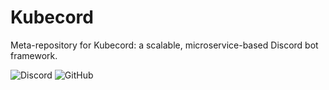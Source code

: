 # Kubecord
Meta-repository for Kubecord: a scalable, microservice-based Discord bot framework.

![Discord](https://img.shields.io/discord/546429690198622219.svg)
![GitHub](https://img.shields.io/github/license/kubecord/Kubecord.svg)
